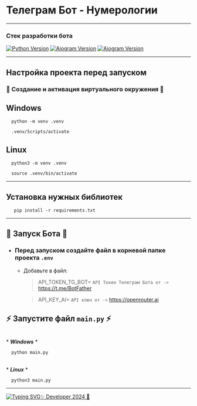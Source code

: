 # Телеграм Бот - Нумерологии

---

### Стек разработки бота
[![Python Version](https://img.shields.io/badge/Python-3.10-green)](https://www.python.org/downloads/release/python-3100/) 
[![Aiogram Version](https://img.shields.io/badge/Aiogram-2.23.1-red)](https://pypi.org/project/aiogram/2.23.1/)
[![Aiogram Version](https://img.shields.io/badge/OpenAI-зеленый)](https://pypi.org/project/openai/)

---

## Настройка проекта перед запуском
### 🚩 Создание и активация виртуального окружения 🚩

## Windows
```shell
  python -m venv .venv
```

```shell
  .venv/Scripts/activate
```

## Linux
```shell
  python3 -m venv .venv
```

```shell
  source .venv/bin/activate
```

---

## Установка нужных библиотек
```shell
   pip install -r requirements.txt
```

---

## 🚩 Запуск Бота 🚩

- ### Перед запуском создайте файл в корневой папке проекта `.env`
  * Добавьте в файл:
    > API_TOKEN_TG_BOT= `API Токен Телеграм Бота от ->` https://t.me/BotFather
      
    > API_KEY_AI= `API ключ от ->` https://openrouter.ai
    

## ⚡ Запустите файл `main.py` ⚡

</br>* <i><b>Windows</b></i> *
```shell
  python main.py
```

</br>* <i><b>Linux</b></i> *
```shell
  python3 main.py
```

---

[![Typing SVG](https://readme-typing-svg.herokuapp.com?color=%&lines=ZAGIDIN+MAGAMEDRAGIMOV)✨ Developer 2024 🎉](https://github.com/Zagidin)